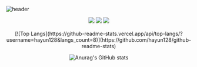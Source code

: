 
![header](https://capsule-render.vercel.app/api?type=slice&color=auto&height=250&section=puter&text=capsule%20render&fontSize=80)


  <div align=center><img src="https://img.shields.io/badge/C-A8B9CC?style=flat&logo=C&logoColor=white"/> <img src="https://img.shields.io/badge/Python-3776AB?style=flat&logo=Python&logoColor=white"/> <img src="https://img.shields.io/badge/Java-007396?style=flat&logo=Java&logoColor=white" /></div>


 <div align=center>
<br>
[![Top Langs](https://github-readme-stats.vercel.app/api/top-langs/?username=hayun128&langs_count=8)](https://github.com/hayun128/github-readme-stats)<br>


 ![Anurag's GitHub stats](https://github-readme-stats.vercel.app/api?username=hayun128&show_icons=true&theme=radical)

</div>

